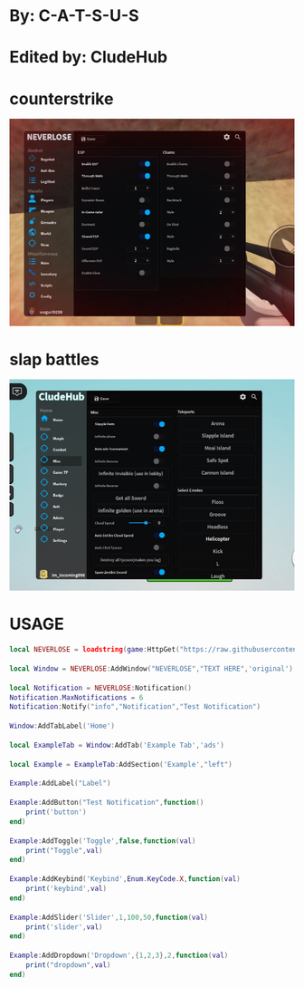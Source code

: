 # By: **C-A-T-S-U-S**
# Edited by: **CludeHub**

# counterstrike
![CludeLib UI](https://raw.githubusercontent.com/CludeHub/SourceCludeLib/83409df25261506df7b536920ba09b3a2e51e9f6/IMG_20250719_015647.jpg)

# slap battles
![SlapBattles](https://github.com/CludeHub/SourceCludeLib/blob/3b5da287223e5ec4fed0ae2fb3507eb1bbd312f5/IMG_20250719_020044.jpg)

# USAGE
```lua
local NEVERLOSE = loadstring(game:HttpGet("https://raw.githubusercontent.com/CludeHub/SourceCludeLib/refs/heads/main/NerverLoseLibEdited.lua"))()

local Window = NEVERLOSE:AddWindow("NEVERLOSE","TEXT HERE",'original')

local Notification = NEVERLOSE:Notification()
Notification.MaxNotifications = 6
Notification:Notify("info","Notification","Test Notification")

Window:AddTabLabel('Home')

local ExampleTab = Window:AddTab('Example Tab','ads')

local Example = ExampleTab:AddSection('Example',"left")

Example:AddLabel("Label")

Example:AddButton("Test Notification",function()
    print('button')
end)

Example:AddToggle('Toggle',false,function(val)
    print("Toggle",val)
end)

Example:AddKeybind('Keybind',Enum.KeyCode.X,function(val)
    print('keybind',val)
end)

Example:AddSlider('Slider',1,100,50,function(val)
    print('slider',val)
end)

Example:AddDropdown('Dropdown',{1,2,3},2,function(val)
    print("dropdown",val)
end)
```
